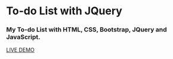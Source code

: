 # To-do List with JQuery

### My To-do List with HTML, CSS, Bootstrap, JQuery and JavaScript. 

[LIVE DEMO](https://to-do-list-with-jquery-peter-monev.netlify.app/)